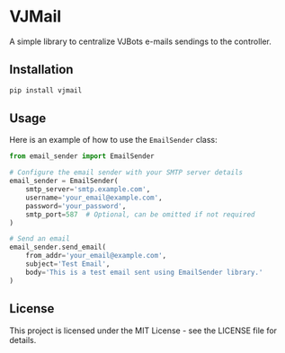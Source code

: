 # VJMail

A simple library to centralize VJBots e-mails sendings to the controller.

## Installation

```bash
pip install vjmail
```

## Usage
Here is an example of how to use the `EmailSender` class:

```python
from email_sender import EmailSender

# Configure the email sender with your SMTP server details
email_sender = EmailSender(
    smtp_server='smtp.example.com',
    username='your_email@example.com',
    password='your_password',
    smtp_port=587  # Optional, can be omitted if not required
)

# Send an email
email_sender.send_email(
    from_addr='your_email@example.com',
    subject='Test Email',
    body='This is a test email sent using EmailSender library.'
)
```

## License
This project is licensed under the MIT License - see the LICENSE file for details.